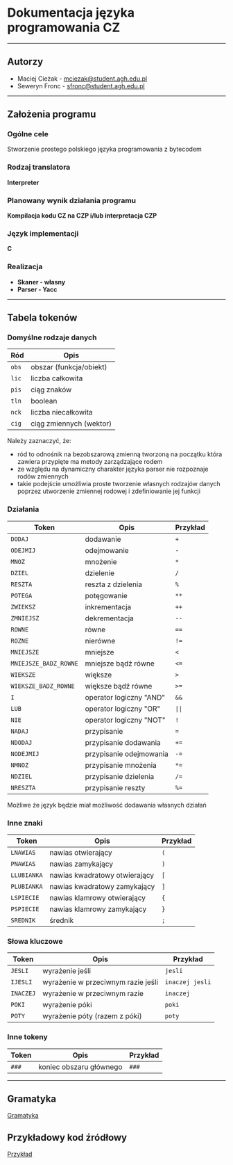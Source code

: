 # Dokumentacja języka programowania CZ

---

## Autorzy

- Maciej Cieżak - mciezak@student.agh.edu.pl
- Seweryn Fronc - sfronc@student.agh.edu.pl

---

## Założenia programu

### Ogólne cele

Stworzenie prostego polskiego języka programowania z bytecodem

### Rodzaj translatora

**Interpreter**

### Planowany wynik działania programu

**Kompilacja kodu CZ na CZP i/lub interpretacja CZP**

### Język implementacji

**C**

### Realizacja

- **Skaner - własny**
- **Parser - Yacc**

---

## Tabela tokenów

### Domyślne rodzaje danych

| Ród           | Opis                     |
|---------------|--------------------------|
| `obs`         | obszar (funkcja/obiekt)  |
| `lic`         | liczba całkowita         |
| `pis`         | ciąg znaków              |
| `tln`         | boolean                  |
| `nck`         | liczba niecałkowita      |
| `cig`         | ciąg zmiennych (wektor)  |

Należy zaznaczyć, że:
- ród to odnośnik na bezobszarową zmienną tworzoną na początku która zawiera przypięte ma metody zarządzające rodem
- ze względu na dynamiczny charakter języka parser nie rozpoznaje rodów zmiennych
- takie podejście umożliwia proste tworzenie własnych rodzajów danych poprzez utworzenie zmiennej rodowej i zdefiniowanie jej funkcji


### Działania

| Token                 | Opis                    | Przykład |
|-----------------------|-------------------------|----------|
| `DODAJ`               | dodawanie               | `+`      |
| `ODEJMIJ`             | odejmowanie             | `-`      |
| `MNOZ`                | mnożenie                | `*`      |
| `DZIEL`               | dzielenie               | `/`      |
| `RESZTA`              | reszta z dzielenia      | `%`      |
| `POTEGA`              | potęgowanie             | `**`     |
| `ZWIEKSZ`             | inkrementacja           | `++`     |
| `ZMNIEJSZ`            | dekrementacja           | `--`     |
| `ROWNE`               | równe                   | `==`     |
| `ROZNE`               | nierówne                | `!=`     |
| `MNIEJSZE`            | mniejsze                | `<`      |
| `MNIEJSZE_BADZ_ROWNE` | mniejsze bądź równe     | `<=`     |
| `WIEKSZE`             | większe                 | `>`      |
| `WIEKSZE_BADZ_ROWNE`  | większe bądź równe      | `>=`     |
| `I`                   | operator logiczny "AND" | `&&`     |
| `LUB`                 | operator logiczny "OR"  | `\|\|`   |
| `NIE`                 | operator logiczny "NOT" | `!`      |
| `NADAJ`               | przypisanie             | `=`      |
| `NDODAJ`              | przypisanie dodawania   | `+=`     |
| `NODEJMIJ`            | przypisanie odejmowania | `-=`     |
| `NMNOZ`               | przypisanie mnożenia    | `*=`     |
| `NDZIEL`              | przypisanie dzielenia   | `/=`     |
| `NRESZTA`             | przypisanie reszty      | `%=`     |

Możliwe że język będzie miał możliwość dodawania własnych działań


### Inne znaki

| Token           | Opis                          | Przykład |
|-----------------|-------------------------------|----------|
| `LNAWIAS`       | nawias otwierający            | `(`      |
| `PNAWIAS`       | nawias zamykający             | `)`      |
| `LLUBIANKA`     | nawias kwadratowy otwierający | `[`      |
| `PLUBIANKA`     | nawias kwadratowy zamykający  | `]`      |
| `LSPIECIE`      | nawias klamrowy otwierający   | `{`      |
| `PSPIECIE`      | nawias klamrowy zamykający    | `}`      |
| `SREDNIK`       | średnik                       | `;`      |


### Słowa kluczowe

| Token          | Opis                              | Przykład       |
|----------------|-----------------------------------|----------------|
| `JESLI`        | wyrażenie jeśli                   | `jesli`        |
| `IJESLI`       | wyrażenie w przeciwnym razie jeśli| `inaczej jesli`|
| `INACZEJ`      | wyrażenie w przeciwnym razie      | `inaczej`      |
| `POKI`         | wyrażenie póki                    | `poki`         |
| `POTY`         | wyrażenie póty (razem z póki)     | `poty`         |


### Inne tokeny

| Token        | Opis                    | Przykład                 |
|--------------|-------------------------|--------------------------|
| `###`        | koniec obszaru głównego | `###`                    |

---

## Gramatyka

[Gramatyka](./drzewiarz.y)

## Przykładowy kod źródłowy

[Przykład](./przyklad.cz)